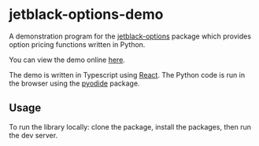 # jetblack-options-demo

A demonstration program for the [jetblack-options](https://github.com/rob-blackbourn/jetblack-options) package
which provides option pricing functions written in Python.

You can view the demo online [here](https://rob-blackbourn.github.io/jetblack-options-demo/).

The demo is written in Typescript using [React](https://react.dev/).
The Python code is run in the browser using the [pyodide](https://pyodide.org) package.

## Usage

To run the library locally: clone the package, install the packages, then run the dev server.
